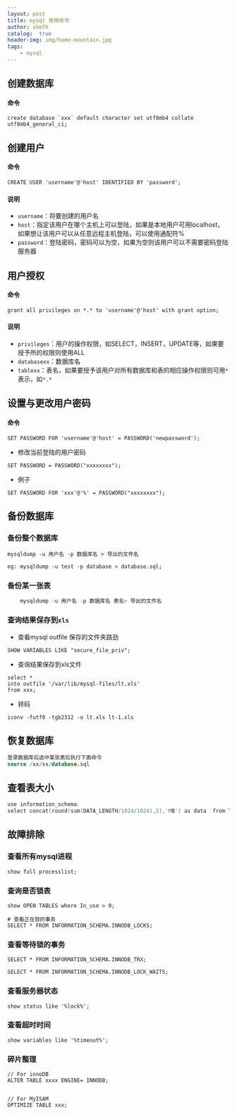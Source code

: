 ```yaml
---
layout: post
title: mysql 常用命令
author: shefh
catalog:  true
header-img: img/home-mountain.jpg
tags:
    - mysql
---
```


## 创建数据库

#### 命令

```
create database `xxx` default character set utf8mb4 collate utf8mb4_general_ci;

```

## 创建用户

#### 命令

```
CREATE USER 'username'@'host' IDENTIFIED BY 'password';
```

#### 说明
* `username`：将要创建的用户名
* `host`：指定该用户在哪个主机上可以登陆，如果是本地用户可用localhost，如果想让该用户可以从任意远程主机登陆，可以使用通配符%
* `password`：登陆密码，密码可以为空，如果为空则该用户可以不需要密码登陆服务器

## 用户授权

#### 命令

```
grant all privileges on *.* to 'username'@'host' with grant option;
```

#### 说明

* `privileges`：用户的操作权限，如SELECT，INSERT，UPDATE等，如果要授予所的权限则使用ALL
* `databasexx`：数据库名
* `tablexx`：表名，如果要授予该用户对所有数据库和表的相应操作权限则可用`*`表示，如`*.*`


## 设置与更改用户密码

#### 命令
```
SET PASSWORD FOR 'username'@'host' = PASSWORD('newpassword');
```

* 修改当前登陆的用户密码

```
SET PASSWORD = PASSWORD("xxxxxxxx");
```

* 例子

```
SET PASSWORD FOR 'xxx'@'%' = PASSWORD("xxxxxxxx");
```


## 备份数据库

### 备份整个数据库

```
mysqldump -u 用户名 -p 数据库名 > 导出的文件名

eg: mysqldump -u test -p database > database.sql;
```

### 备份某一张表

```sql
    mysqldump -u 用户名 -p 数据库名 表名> 导出的文件名
```

### 查询结果保存到`xls`


* 查看mysql outfile 保存的文件夹路劲

```
SHOW VARIABLES LIKE "secure_file_priv";
```

* 查询结果保存到xls文件

```
select * 
into outfile '/var/lib/mysql-files/lt.xls'
from xxx;
```
* 转码

```
iconv -futf8 -tgb2312 -o lt.xls lt-1.xls
```

## 恢复数据库

```sql
登录数据库后选中某张表后执行下面命令
source /xx/xx/database.sql
```

## 查看表大小

```s
use information_schema;
select concat(round(sum(DATA_LENGTH/1024/1024),2),'MB') as data  from TABLES where table_schema='xxx' and table_name='xxx';
```


## 故障排除

### 查看所有mysql进程

```
show full processlist; 
```


### 查询是否锁表

```
show OPEN TABLES where In_use > 0;

# 查看正在锁的事务
SELECT * FROM INFORMATION_SCHEMA.INNODB_LOCKS; 
```


### 查看等待锁的事务

```
SELECT * FROM INFORMATION_SCHEMA.INNODB_TRX;

SELECT * FROM INFORMATION_SCHEMA.INNODB_LOCK_WAITS; 
```

### 查看服务器状态

```
show status like '%lock%';
```
### 查看超时时间

```
show variables like '%timeout%';
```

### 碎片整理

```
// For innoDB
ALTER TABLE xxxx ENGINE= INNODB;


// For MyISAM
OPTIMIZE TABLE xxx;
```



